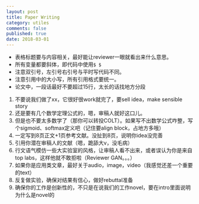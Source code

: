 ```yaml
---
layout: post
title: Paper Writing
category: utiles
comments: false
published: true
date: 2018-03-01
---
```


* 表格标题要与内容相关，最好能让reviewer一眼就看出来什么意思。
* 所有变量都要斜体，即代码中使用<code>$ $</code>
* 注意双引号，左引号右引号与平时写代码不同。
* 注意引用中的大小写，所有引用格式要统一。
* 论文中，一段话最好不要超过15行，太长的话找地方分段



1. 不要说我们做了xx，它很好很work就完了，要sell idea，make sensible story
2. 还是要有几个数学定理公式的，嗯，审稿人就好这口儿。
3. 但是也不要太多数学了（那你可以转投COLT）。如果写不出数学公式咋整，写个sigmoid、softmax定义吧（记住要align block，占地方多哦）
4. 一定写到8页正文+1页参考文献。没扯到8页，说明你idea没完善
5. 引用你潜在审稿人的文献（嗯，跪舔大v，没毛病）
6. 行文语气模仿一些大实验室的风格，让审稿人看不出来，或者误认为你是来自top labs，这样他就不敢拒啦（Reviewer GAN。。。）
7. 如果你是应用类文章，最好关于audio，image，video（我感觉还差一个重要的text）
8. 反复做实验，确保对结果有信心，做好rebuttal准备
9. 确保你的工作是创新性的，不只是在说我们的工作novel，要在intro里面说明为什么是novel的
